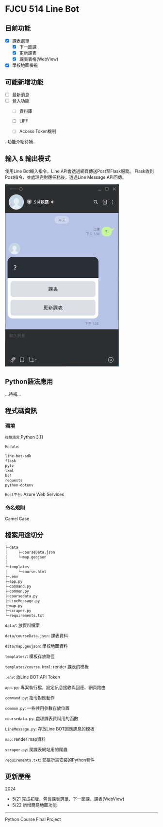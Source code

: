# FJCU 514 Line Bot 

## 目前功能
- [x] 課表選單
  - [x] 下一節課
  - [x] 更新課表
  - [x] 課表表格(WebView)

- [x] 學校地圖檢視
  
## 可能新增功能
- [ ] 最新消息
- [ ] 登入功能
  - [ ] 資料庫
  - [ ] LIFF
  - [ ] Access Token機制
  

..功能介紹待補..

## 輸入 & 輸出模式

使用Line Bot輸入指令，Line API會透過網頁傳送Post至Flask服務。
Flask收到Post指令，並處理完對應任務後，透過Line Message API回傳。


![input Demo](assets/input_demo.png)


## Python語法應用

...待補...

## 程式碼資訊

### 環境
`後端語言`:Python 3.11

`Module`:

```
line-bot-sdk
flask
pytz
lxml
bs4
requests
python-dotenv
```

`Host平台`: Azure Web Services

### 命名規則

Camel Case


## 檔案用途切分

``` 
├─data
│     ├─courseData.json
│     └─map.geojson
│      
└─templates
│     └─course.html
├─.env
├─app.py
├─command.py
├─common.py
├─coursedata.py
├─LineMessage.py
├─map.py
├─scraper.py
└─requirements.txt     
```

`data/`: 放資料檔案

`data/courseData.json`: 課表資料

`data/map.geojson`: 學校地圖資料

`templates/`: 模板存放路徑

`templates/course.html`: render 課表的模板

`.env`: 放Line BOT API Token

`app.py`: 專案執行檔，設定訊息接收與回應、網頁路由

`command.py`: 指令對應動作

`common.py`: 一些共用參數存放位置

`coursedata.py`: 處理課表資料用的函數

`LineMessage.py`: 存放Line BOT回應訊息的模板

`map`: render map資料

`scraper.py`: 爬課表網站用的爬蟲

`requirements.txt`: 部屬所需安裝的Python套件



## 更新歷程

2024
  - 5/21 完成初版，包含課表選單、下一節課、課表(WebView)
  - 5/22 新增簡易地圖功能



---
Python Course Final Project 
